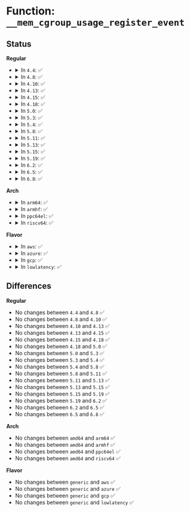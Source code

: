 # Function: <code>__mem_cgroup_usage_register_event</code>

## Status
<b>Regular</b>
<ul>
<li>
<details>
<summary>In <code>4.4</code>: ✅</summary>

```c
int __mem_cgroup_usage_register_event(struct mem_cgroup *memcg, struct eventfd_ctx *eventfd, const char *args, enum res_type type);
```

**Collision:** Unique Static

**Inline:** No

**Transformation:** False

**Instances:**

```
In mm/memcontrol.c (ffffffff811fdbd0)
Location: mm/memcontrol.c:3367
Inline: False
Direct callers:
  - mm/memcontrol.c:memsw_cgroup_usage_register_event
  - mm/memcontrol.c:mem_cgroup_usage_register_event
```
**Symbols:**

```
ffffffff811fdbd0-ffffffff811fde13: __mem_cgroup_usage_register_event (STB_LOCAL)
```
</details>
</li>
<li>
<details>
<summary>In <code>4.8</code>: ✅</summary>

```c
int __mem_cgroup_usage_register_event(struct mem_cgroup *memcg, struct eventfd_ctx *eventfd, const char *args, enum res_type type);
```

**Collision:** Unique Static

**Inline:** No

**Transformation:** False

**Instances:**

```
In mm/memcontrol.c (ffffffff81221860)
Location: mm/memcontrol.c:3373
Inline: False
Direct callers:
  - mm/memcontrol.c:memsw_cgroup_usage_register_event
  - mm/memcontrol.c:mem_cgroup_usage_register_event
```
**Symbols:**

```
ffffffff81221860-ffffffff81221aa3: __mem_cgroup_usage_register_event (STB_LOCAL)
```
</details>
</li>
<li>
<details>
<summary>In <code>4.10</code>: ✅</summary>

```c
int __mem_cgroup_usage_register_event(struct mem_cgroup *memcg, struct eventfd_ctx *eventfd, const char *args, enum res_type type);
```

**Collision:** Unique Static

**Inline:** No

**Transformation:** False

**Instances:**

```
In mm/memcontrol.c (ffffffff81233fd0)
Location: mm/memcontrol.c:3346
Inline: False
Direct callers:
  - mm/memcontrol.c:memsw_cgroup_usage_register_event
  - mm/memcontrol.c:mem_cgroup_usage_register_event
```
**Symbols:**

```
ffffffff81233fd0-ffffffff81234213: __mem_cgroup_usage_register_event (STB_LOCAL)
```
</details>
</li>
<li>
<details>
<summary>In <code>4.13</code>: ✅</summary>

```c
int __mem_cgroup_usage_register_event(struct mem_cgroup *memcg, struct eventfd_ctx *eventfd, const char *args, enum res_type type);
```

**Collision:** Unique Static

**Inline:** No

**Transformation:** False

**Instances:**

```
In mm/memcontrol.c (ffffffff8123f880)
Location: mm/memcontrol.c:3365
Inline: False
Direct callers:
  - mm/memcontrol.c:memsw_cgroup_usage_register_event
  - mm/memcontrol.c:mem_cgroup_usage_register_event
```
**Symbols:**

```
ffffffff8123f880-ffffffff8123faba: __mem_cgroup_usage_register_event (STB_LOCAL)
```
</details>
</li>
<li>
<details>
<summary>In <code>4.15</code>: ✅</summary>

```c
int __mem_cgroup_usage_register_event(struct mem_cgroup *memcg, struct eventfd_ctx *eventfd, const char *args, enum res_type type);
```

**Collision:** Unique Static

**Inline:** No

**Transformation:** False

**Instances:**

```
In mm/memcontrol.c (ffffffff8125f5d0)
Location: mm/memcontrol.c:3392
Inline: False
Direct callers:
  - mm/memcontrol.c:memsw_cgroup_usage_register_event
  - mm/memcontrol.c:mem_cgroup_usage_register_event
```
**Symbols:**

```
ffffffff8125f5d0-ffffffff8125f80a: __mem_cgroup_usage_register_event (STB_LOCAL)
```
</details>
</li>
<li>
<details>
<summary>In <code>4.18</code>: ✅</summary>

```c
int __mem_cgroup_usage_register_event(struct mem_cgroup *memcg, struct eventfd_ctx *eventfd, const char *args, enum res_type type);
```

**Collision:** Unique Static

**Inline:** No

**Transformation:** False

**Instances:**

```
In mm/memcontrol.c (ffffffff81283a80)
Location: mm/memcontrol.c:3323
Inline: False
Direct callers:
  - mm/memcontrol.c:memsw_cgroup_usage_register_event
  - mm/memcontrol.c:mem_cgroup_usage_register_event
```
**Symbols:**

```
ffffffff81283a80-ffffffff81283cb5: __mem_cgroup_usage_register_event (STB_LOCAL)
```
</details>
</li>
<li>
<details>
<summary>In <code>5.0</code>: ✅</summary>

```c
int __mem_cgroup_usage_register_event(struct mem_cgroup *memcg, struct eventfd_ctx *eventfd, const char *args, enum res_type type);
```

**Collision:** Unique Static

**Inline:** No

**Transformation:** False

**Instances:**

```
In mm/memcontrol.c (ffffffff81297600)
Location: mm/memcontrol.c:3598
Inline: False
Direct callers:
  - mm/memcontrol.c:memsw_cgroup_usage_register_event
  - mm/memcontrol.c:mem_cgroup_usage_register_event
```
**Symbols:**

```
ffffffff81297600-ffffffff81297835: __mem_cgroup_usage_register_event (STB_LOCAL)
```
</details>
</li>
<li>
<details>
<summary>In <code>5.3</code>: ✅</summary>

```c
int __mem_cgroup_usage_register_event(struct mem_cgroup *memcg, struct eventfd_ctx *eventfd, const char *args, enum res_type type);
```

**Collision:** Unique Static

**Inline:** No

**Transformation:** False

**Instances:**

```
In mm/memcontrol.c (ffffffff812af090)
Location: mm/memcontrol.c:3923
Inline: False
Direct callers:
  - mm/memcontrol.c:memsw_cgroup_usage_register_event
  - mm/memcontrol.c:mem_cgroup_usage_register_event
```
**Symbols:**

```
ffffffff812af090-ffffffff812af301: __mem_cgroup_usage_register_event (STB_LOCAL)
```
</details>
</li>
<li>
<details>
<summary>In <code>5.4</code>: ✅</summary>

```c
int __mem_cgroup_usage_register_event(struct mem_cgroup *memcg, struct eventfd_ctx *eventfd, const char *args, enum res_type type);
```

**Collision:** Unique Static

**Inline:** No

**Transformation:** False

**Instances:**

```
In mm/memcontrol.c (ffffffff812c0af0)
Location: mm/memcontrol.c:4116
Inline: False
Direct callers:
  - mm/memcontrol.c:memsw_cgroup_usage_register_event
  - mm/memcontrol.c:mem_cgroup_usage_register_event
```
**Symbols:**

```
ffffffff812c0af0-ffffffff812c0d61: __mem_cgroup_usage_register_event (STB_LOCAL)
```
</details>
</li>
<li>
<details>
<summary>In <code>5.8</code>: ✅</summary>

```c
int __mem_cgroup_usage_register_event(struct mem_cgroup *memcg, struct eventfd_ctx *eventfd, const char *args, enum res_type type);
```

**Collision:** Unique Static

**Inline:** No

**Transformation:** False

**Instances:**

```
In mm/memcontrol.c (ffffffff812f71a0)
Location: mm/memcontrol.c:3996
Inline: False
Direct callers:
  - mm/memcontrol.c:memsw_cgroup_usage_register_event
  - mm/memcontrol.c:mem_cgroup_usage_register_event
```
**Symbols:**

```
ffffffff812f71a0-ffffffff812f7432: __mem_cgroup_usage_register_event (STB_LOCAL)
```
</details>
</li>
<li>
<details>
<summary>In <code>5.11</code>: ✅</summary>

```c
int __mem_cgroup_usage_register_event(struct mem_cgroup *memcg, struct eventfd_ctx *eventfd, const char *args, enum res_type type);
```

**Collision:** Unique Static

**Inline:** No

**Transformation:** False

**Instances:**

```
In mm/memcontrol.c (ffffffff81302600)
Location: mm/memcontrol.c:4262
Inline: False
Direct callers:
  - mm/memcontrol.c:memsw_cgroup_usage_register_event
  - mm/memcontrol.c:mem_cgroup_usage_register_event
```
**Symbols:**

```
ffffffff81302600-ffffffff8130289d: __mem_cgroup_usage_register_event (STB_LOCAL)
```
</details>
</li>
<li>
<details>
<summary>In <code>5.13</code>: ✅</summary>

```c
int __mem_cgroup_usage_register_event(struct mem_cgroup *memcg, struct eventfd_ctx *eventfd, const char *args, enum res_type type);
```

**Collision:** Unique Static

**Inline:** No

**Transformation:** False

**Instances:**

```
In mm/memcontrol.c (ffffffff81308cb0)
Location: mm/memcontrol.c:4045
Inline: False
Direct callers:
  - mm/memcontrol.c:memsw_cgroup_usage_register_event
  - mm/memcontrol.c:mem_cgroup_usage_register_event
```
**Symbols:**

```
ffffffff81308cb0-ffffffff81308f4b: __mem_cgroup_usage_register_event (STB_LOCAL)
```
</details>
</li>
<li>
<details>
<summary>In <code>5.15</code>: ✅</summary>

```c
int __mem_cgroup_usage_register_event(struct mem_cgroup *memcg, struct eventfd_ctx *eventfd, const char *args, enum res_type type);
```

**Collision:** Unique Static

**Inline:** No

**Transformation:** False

**Instances:**

```
In mm/memcontrol.c (ffffffff81354ed0)
Location: mm/memcontrol.c:4212
Inline: False
Direct callers:
  - mm/memcontrol.c:memsw_cgroup_usage_register_event
  - mm/memcontrol.c:mem_cgroup_usage_register_event
```
**Symbols:**

```
ffffffff81354ed0-ffffffff81355162: __mem_cgroup_usage_register_event (STB_LOCAL)
```
</details>
</li>
<li>
<details>
<summary>In <code>5.19</code>: ✅</summary>

```c
int __mem_cgroup_usage_register_event(struct mem_cgroup *memcg, struct eventfd_ctx *eventfd, const char *args, enum res_type type);
```

**Collision:** Unique Static

**Inline:** No

**Transformation:** False

**Instances:**

```
In mm/memcontrol.c (ffffffff813ccd90)
Location: mm/memcontrol.c:4163
Inline: False
Direct callers:
  - mm/memcontrol.c:memsw_cgroup_usage_register_event
  - mm/memcontrol.c:mem_cgroup_usage_register_event
```
**Symbols:**

```
ffffffff813ccd90-ffffffff813cd03f: __mem_cgroup_usage_register_event (STB_LOCAL)
```
</details>
</li>
<li>
<details>
<summary>In <code>6.2</code>: ✅</summary>

```c
int __mem_cgroup_usage_register_event(struct mem_cgroup *memcg, struct eventfd_ctx *eventfd, const char *args, enum res_type type);
```

**Collision:** Unique Static

**Inline:** No

**Transformation:** False

**Instances:**

```
In mm/memcontrol.c (ffffffff814511d0)
Location: mm/memcontrol.c:4273
Inline: False
Direct callers:
  - mm/memcontrol.c:memsw_cgroup_usage_register_event
  - mm/memcontrol.c:mem_cgroup_usage_register_event
```
**Symbols:**

```
ffffffff814511d0-ffffffff814513f0: __mem_cgroup_usage_register_event (STB_LOCAL)
```
</details>
</li>
<li>
<details>
<summary>In <code>6.5</code>: ✅</summary>

```c
int __mem_cgroup_usage_register_event(struct mem_cgroup *memcg, struct eventfd_ctx *eventfd, const char *args, enum res_type type);
```

**Collision:** Unique Static

**Inline:** No

**Transformation:** False

**Instances:**

```
In mm/memcontrol.c (ffffffff81487540)
Location: mm/memcontrol.c:4297
Inline: False
Direct callers:
  - mm/memcontrol.c:memsw_cgroup_usage_register_event
  - mm/memcontrol.c:mem_cgroup_usage_register_event
```
**Symbols:**

```
ffffffff81487540-ffffffff814877fb: __mem_cgroup_usage_register_event (STB_LOCAL)
```
</details>
</li>
<li>
<details>
<summary>In <code>6.8</code>: ✅</summary>

```c
int __mem_cgroup_usage_register_event(struct mem_cgroup *memcg, struct eventfd_ctx *eventfd, const char *args, enum res_type type);
```

**Collision:** Unique Static

**Inline:** No

**Transformation:** False

**Instances:**

```
In mm/memcontrol.c (ffffffff814b6b50)
Location: mm/memcontrol.c:4494
Inline: False
Direct callers:
  - mm/memcontrol.c:memsw_cgroup_usage_register_event
  - mm/memcontrol.c:mem_cgroup_usage_register_event
```
**Symbols:**

```
ffffffff814b6b50-ffffffff814b6e0b: __mem_cgroup_usage_register_event (STB_LOCAL)
```
</details>
</li>
</ul>
<b>Arch</b>
<ul>
<li>
<details>
<summary>In <code>arm64</code>: ✅</summary>

```c
int __mem_cgroup_usage_register_event(struct mem_cgroup *memcg, struct eventfd_ctx *eventfd, const char *args, enum res_type type);
```

**Collision:** Unique Static

**Inline:** No

**Transformation:** False

**Instances:**

```
In mm/memcontrol.c (ffff800010362c70)
Location: mm/memcontrol.c:4116
Inline: False
Direct callers:
  - mm/memcontrol.c:memsw_cgroup_usage_register_event
  - mm/memcontrol.c:mem_cgroup_usage_register_event
```
**Symbols:**

```
ffff800010362c70-ffff800010362ecc: __mem_cgroup_usage_register_event (STB_LOCAL)
```
</details>
</li>
<li>
<details>
<summary>In <code>armhf</code>: ✅</summary>

```c
int __mem_cgroup_usage_register_event(struct mem_cgroup *memcg, struct eventfd_ctx *eventfd, const char *args, enum res_type type);
```

**Collision:** Unique Static

**Inline:** No

**Transformation:** False

**Instances:**

```
In mm/memcontrol.c (c0555398)
Location: mm/memcontrol.c:4116
Inline: False
Direct callers:
  - mm/memcontrol.c:memsw_cgroup_usage_register_event
  - mm/memcontrol.c:mem_cgroup_usage_register_event
```
**Symbols:**

```
c0555398-c05555d8: __mem_cgroup_usage_register_event (STB_LOCAL)
```
</details>
</li>
<li>
<details>
<summary>In <code>ppc64el</code>: ✅</summary>

```c
int __mem_cgroup_usage_register_event(struct mem_cgroup *memcg, struct eventfd_ctx *eventfd, const char *args, enum res_type type);
```

**Collision:** Unique Static

**Inline:** No

**Transformation:** False

**Instances:**

```
In mm/memcontrol.c (c00000000044ec40)
Location: mm/memcontrol.c:4116
Inline: False
Direct callers:
  - mm/memcontrol.c:memsw_cgroup_usage_register_event
  - mm/memcontrol.c:mem_cgroup_usage_register_event
```
**Symbols:**

```
c00000000044ec40-c00000000044ef4c: __mem_cgroup_usage_register_event (STB_LOCAL)
```
</details>
</li>
<li>
<details>
<summary>In <code>riscv64</code>: ✅</summary>

```c
int __mem_cgroup_usage_register_event(struct mem_cgroup *memcg, struct eventfd_ctx *eventfd, const char *args, enum res_type type);
```

**Collision:** Unique Static

**Inline:** No

**Transformation:** False

**Instances:**

```
In mm/memcontrol.c (ffffffe0002424f0)
Location: mm/memcontrol.c:4116
Inline: False
Direct callers:
  - mm/memcontrol.c:memsw_cgroup_usage_register_event
  - mm/memcontrol.c:mem_cgroup_usage_register_event
```
**Symbols:**

```
ffffffe0002424f0-ffffffe0002426e2: __mem_cgroup_usage_register_event (STB_LOCAL)
```
</details>
</li>
</ul>
<b>Flavor</b>
<ul>
<li>
<details>
<summary>In <code>aws</code>: ✅</summary>

```c
int __mem_cgroup_usage_register_event(struct mem_cgroup *memcg, struct eventfd_ctx *eventfd, const char *args, enum res_type type);
```

**Collision:** Unique Static

**Inline:** No

**Transformation:** False

**Instances:**

```
In mm/memcontrol.c (ffffffff812b90d0)
Location: mm/memcontrol.c:4116
Inline: False
Direct callers:
  - mm/memcontrol.c:memsw_cgroup_usage_register_event
  - mm/memcontrol.c:mem_cgroup_usage_register_event
```
**Symbols:**

```
ffffffff812b90d0-ffffffff812b9341: __mem_cgroup_usage_register_event (STB_LOCAL)
```
</details>
</li>
<li>
<details>
<summary>In <code>azure</code>: ✅</summary>

```c
int __mem_cgroup_usage_register_event(struct mem_cgroup *memcg, struct eventfd_ctx *eventfd, const char *args, enum res_type type);
```

**Collision:** Unique Static

**Inline:** No

**Transformation:** False

**Instances:**

```
In mm/memcontrol.c (ffffffff812aa360)
Location: mm/memcontrol.c:4116
Inline: False
Direct callers:
  - mm/memcontrol.c:memsw_cgroup_usage_register_event
  - mm/memcontrol.c:mem_cgroup_usage_register_event
```
**Symbols:**

```
ffffffff812aa360-ffffffff812aa5d1: __mem_cgroup_usage_register_event (STB_LOCAL)
```
</details>
</li>
<li>
<details>
<summary>In <code>gcp</code>: ✅</summary>

```c
int __mem_cgroup_usage_register_event(struct mem_cgroup *memcg, struct eventfd_ctx *eventfd, const char *args, enum res_type type);
```

**Collision:** Unique Static

**Inline:** No

**Transformation:** False

**Instances:**

```
In mm/memcontrol.c (ffffffff812b6ee0)
Location: mm/memcontrol.c:4116
Inline: False
Direct callers:
  - mm/memcontrol.c:memsw_cgroup_usage_register_event
  - mm/memcontrol.c:mem_cgroup_usage_register_event
```
**Symbols:**

```
ffffffff812b6ee0-ffffffff812b7151: __mem_cgroup_usage_register_event (STB_LOCAL)
```
</details>
</li>
<li>
<details>
<summary>In <code>lowlatency</code>: ✅</summary>

```c
int __mem_cgroup_usage_register_event(struct mem_cgroup *memcg, struct eventfd_ctx *eventfd, const char *args, enum res_type type);
```

**Collision:** Unique Static

**Inline:** No

**Transformation:** False

**Instances:**

```
In mm/memcontrol.c (ffffffff812c77c0)
Location: mm/memcontrol.c:4116
Inline: False
Direct callers:
  - mm/memcontrol.c:memsw_cgroup_usage_register_event
  - mm/memcontrol.c:mem_cgroup_usage_register_event
```
**Symbols:**

```
ffffffff812c77c0-ffffffff812c7a31: __mem_cgroup_usage_register_event (STB_LOCAL)
```
</details>
</li>
</ul>

## Differences
<b>Regular</b>
<ul>
<li>
No changes between <code>4.4</code> and <code>4.8</code> ✅
</li>
<li>
No changes between <code>4.8</code> and <code>4.10</code> ✅
</li>
<li>
No changes between <code>4.10</code> and <code>4.13</code> ✅
</li>
<li>
No changes between <code>4.13</code> and <code>4.15</code> ✅
</li>
<li>
No changes between <code>4.15</code> and <code>4.18</code> ✅
</li>
<li>
No changes between <code>4.18</code> and <code>5.0</code> ✅
</li>
<li>
No changes between <code>5.0</code> and <code>5.3</code> ✅
</li>
<li>
No changes between <code>5.3</code> and <code>5.4</code> ✅
</li>
<li>
No changes between <code>5.4</code> and <code>5.8</code> ✅
</li>
<li>
No changes between <code>5.8</code> and <code>5.11</code> ✅
</li>
<li>
No changes between <code>5.11</code> and <code>5.13</code> ✅
</li>
<li>
No changes between <code>5.13</code> and <code>5.15</code> ✅
</li>
<li>
No changes between <code>5.15</code> and <code>5.19</code> ✅
</li>
<li>
No changes between <code>5.19</code> and <code>6.2</code> ✅
</li>
<li>
No changes between <code>6.2</code> and <code>6.5</code> ✅
</li>
<li>
No changes between <code>6.5</code> and <code>6.8</code> ✅
</li>
</ul>
<b>Arch</b>
<ul>
<li>
No changes between <code>amd64</code> and <code>arm64</code> ✅
</li>
<li>
No changes between <code>amd64</code> and <code>armhf</code> ✅
</li>
<li>
No changes between <code>amd64</code> and <code>ppc64el</code> ✅
</li>
<li>
No changes between <code>amd64</code> and <code>riscv64</code> ✅
</li>
</ul>
<b>Flavor</b>
<ul>
<li>
No changes between <code>generic</code> and <code>aws</code> ✅
</li>
<li>
No changes between <code>generic</code> and <code>azure</code> ✅
</li>
<li>
No changes between <code>generic</code> and <code>gcp</code> ✅
</li>
<li>
No changes between <code>generic</code> and <code>lowlatency</code> ✅
</li>
</ul>
